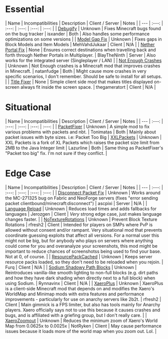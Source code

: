 # Essential
| Name | Incompatibilities | Description | Client / Server | Notes |
| --- | :---: | :---: | :---: | :---: | :---: |
| [Debugify](https://modrinth.com/mod/debugify) | Unknown | Fixes Minecraft bugs found on the bug tracker | isxander | Both | Also handles some performance optimizations on some versions |
| [Model Gap Fix](https://modrinth.com/mod/QdG47OkI) | Unknown | Fixes gaps in Block Models and Item Models | MehVahdJukaar | Client | N/A |
| [Nether Portal Fix](https://modrinth.com/mod/netherportalfix) | None | Ensures correct destinations when travelling back and forth through Nether Portals in Multiplayer. | BlayTheNinth | Server | Also works for the integrated server (Singleplayer / LAN) |
| [Not Enough Crashes](https://modrinth.com/mod/notenoughcrashes) | Unknown | Not Enough crashes is a Minecraft mod that improves crashes in Minecraft. | natanfudge | Both | Might cause more crashes in very specific scenarios, I don't remember. Should be safe to install for all setups. |
| [Title Fixer](https://modrinth.com/mod/8zYE8DiW) | None | Simple client side mod that makes titles displayed on-screen always fit inside the screen space. | thegameratort | Client | N/A |

# Situational
| Name | Incompatibilities | Description | Client / Server | Notes |
| --- | :---: | :---: | :---: | :---: | :---: |
| [PacketFixer](https://modrinth.com/mod/c7m1mi73) | Unknown |  A simple mod to fix various problems with packets and nbt. | Tonimatas | Both | Mainly about packet issues with byte sizes. i.e: Packet Too Big |
[XXLPackets](https://modrinth.com/mod/SeCuopwJ) | Unknown |  XXL Packets is a fork of XL Packets which raises the packet size limit from 2MB to the Java Integer limit | Lazurline | Both | Same thing as PacketFixer's "Packet too big" fix. I'm not sure if they conflict. |

# Edge Case
| Name | Incompatibilities | Description | Client / Server | Notes |
| --- | :---: | :---: | :---: | :---: | :---: |
| [Disconnect Packet Fix](https://modrinth.com/mod/rd9rKuJT) | Unknown | Works around the MC-271325 bug on Fabric and NeoForge servers (fixes "error sending packet clientbound/minecraft:disconnect") | ascpixi | Server | N/A |
| [Language Reload](https://modrinth.com/mod/uLbm7CG6) | Unknown |  Reduces load times and adds fallbacks for languages | Jerozgen | Client | *Very* strong edge case, just makes language changes faster. |
| [NoTextureRotations](https://modrinth.com/mod/h4ktIYQ8) | Unknown |  Prevent Block Texture Rotations | rfresh2 | Client | Intended for players on SMPs where PvP is allowed without consent and/or rampant. Very situational mod that prevents coordinate guessing exploits that affect all versions. For a normal user this might not be big, but for anybody who plays on servers where anything could come for you and overanalyze your screenshots, this mod might be important to reduce chances of screenshotss being used to find your base. Not at 0, of course. |
| [ResourcePackCached](https://modrinth.com/mod/d4phKsx2) | Unknown |  Keeps server resource packs loaded, so they don't need to be reloaded when you rejoin. | Furq | Client | N/A |
| [Sodium Shadowy Path Blocks](https://modrinth.com/mod/EIa1eiMm) | Unknown |  Reintroduces vanilla-like smooth lighting to non-full blocks (e.g. dirt paths and how they have dark shading when directly next to a full block) when using Sodium.  | Rynnavinx | Client | N/A |
| [XaeroPlus](https://modrinth.com/mod/EnPUzSTg) | Unknown |  XaeroPlus is a client-side Minecraft mod that depends on and modifies the Xaero's WorldMap and Minimap mods with extra features and performance improvements - particularly for use on anarchy servers like 2b2t. | rfresh2 | Client | Main gimmick is a FPS limiter, but also has tools mainly for Anarchy players. Xaero officially says not to use this because it causes crashes and bugs, and is affiliated with a griefing group, but I don't really care. |
| [XaeroZoomout](https://modrinth.com/mod/T6oqPfxF) |  Unknown |  Reduces the minimum zoom of Xaero's World Map from 0.0625x to 0.0025x | NotRyken | Client | May cause performance issues because it loads more of the world map when you zoom out. Lol. |